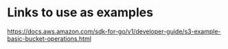 # Links to use as examples 

https://docs.aws.amazon.com/sdk-for-go/v1/developer-guide/s3-example-basic-bucket-operations.html